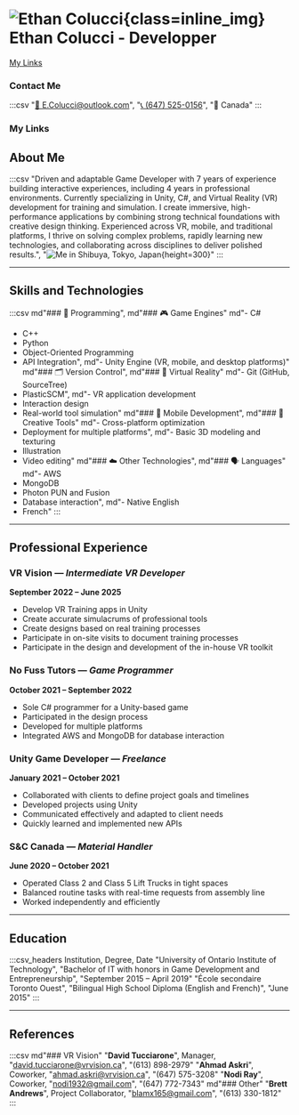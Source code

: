 # ![Ethan Colucci](images/profilePic2025.png){class=inline_img} Ethan Colucci - Developper
[My Links](https://linktr.ee/ethancolucci)

### Contact Me
:::csv
"[📧 E.Colucci@outlook.com](mailto:E.Colucci@outlook.com)", "[📞 (647) 525-0156](tel:6475250156)", "📍 Canada"
:::

### My Links


## About Me

:::csv
"Driven and adaptable Game Developer with 7 years of experience building interactive experiences, including 4 years in professional environments. Currently specializing in Unity, C#, and Virtual Reality (VR) development for training and simulation. I create immersive, high-performance applications by combining strong technical foundations with creative design thinking. Experienced across VR, mobile, and traditional platforms, I thrive on solving complex problems, rapidly learning new technologies, and collaborating across disciplines to deliver polished results.", "![Me in Shibuya, Tokyo, Japan](/images/Japan_2024_052.jpg){height=300}"
:::

---

## Skills and Technologies

:::csv
md"### 🧠 Programming", md"### 🎮 Game Engines"
md"- C#  
- C++  
- Python  
- Object-Oriented Programming  
- API Integration", md"- Unity Engine (VR, mobile, and desktop platforms)"
md"### 🗂️ Version Control", md"### 🥽 Virtual Reality"
md"- Git (GitHub, SourceTree)  
- PlasticSCM", md"- VR application development  
- Interaction design  
- Real-world tool simulation"
md"### 📱 Mobile Development", md"### 🎨 Creative Tools"
md"- Cross-platform optimization  
- Deployment for multiple platforms", md"- Basic 3D modeling and texturing  
- Illustration  
- Video editing"
md"### ☁️ Other Technologies", md"### 🗣️ Languages"
md"- AWS  
- MongoDB  
- Photon PUN and Fusion  
- Database interaction", md"- Native English  
- French"
:::

---

## Professional Experience

### VR Vision — *Intermediate VR Developer*
**September 2022 – June 2025**

- Develop VR Training apps in Unity  
- Create accurate simulacrums of professional tools  
- Create designs based on real training processes  
- Participate in on-site visits to document training processes  
- Participate in the design and development of the in-house VR toolkit  

### No Fuss Tutors — *Game Programmer*  
**October 2021 – September 2022**

- Sole C# programmer for a Unity-based game  
- Participated in the design process  
- Developed for multiple platforms  
- Integrated AWS and MongoDB for database interaction  

### Unity Game Developer — *Freelance*  
**January 2021 – October 2021**

- Collaborated with clients to define project goals and timelines  
- Developed projects using Unity  
- Communicated effectively and adapted to client needs  
- Quickly learned and implemented new APIs  

### S&C Canada — *Material Handler*  
**June 2020 – October 2021**

- Operated Class 2 and Class 5 Lift Trucks in tight spaces  
- Balanced routine tasks with real-time requests from assembly line  
- Worked independently and efficiently  

---

## Education

:::csv_headers
Institution, Degree, Date
"University of Ontario Institute of Technology", "Bachelor of IT with honors in Game Development and Entrepreneurship", "September 2015 – April 2019"
"École secondaire Toronto Ouest", "Bilingual High School Diploma (English and French)", "June 2015"
:::

---

## References

:::csv
md"### VR Vision"
"**David Tucciarone**", Manager, "david.tucciarone@vrvision.ca", "(613) 898-2979"
"**Ahmad Askri**", Coworker, "ahmad.askri@vrvision.ca", "(647) 575-3208"
"**Nodi Ray**", Coworker, "nodi1932@gmail.com", "(647) 772-7343"
md"### Other"
"**Brett Andrews**", Project Collaborator, "blamx165@gmail.com", "(613) 330-1812"
:::